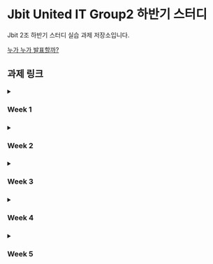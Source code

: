 # Jbit United IT Group2 하반기 스터디

Jbit 2조 하반기 스터디 실습 과제 저장소입니다.

[누가 누가 발표할까?](https://jbit-united-it-group-2.github.io/2022-2-study)

## 과제 링크
<details>
<summary><h3>Week 1<h3></summary>

#### Q1 ~ Q8
- [최주현](https://github.com/reinexxism/JBIT-Group2_Study/tree/master/Week1) 
- [정수연](https://github.com/mzsyeon/2022-2-study/tree/main/sy/Week1_sy)
- [조성식](https://github.com/joseongsik05/week2.git)
- [정정빈](https://github.com/jeongbe/JBIT-Group-study/tree/main/Week%201)
- [김윤지](https://github.com/yunjiiii/JBIT_group_study/tree/main/week1)
</details>

<details>
<summary><h3>Week 2<h3></summary>

#### Q9 ~ Q12, 가격표 만들기 
- [정정빈](https://github.com/jeongbe/JBIT-Group-study/tree/main/Week%202)
- [최주현](https://github.com/reinexxism/JBIT-Group2_Study/tree/master/Week2)
- [정수연](https://github.com/mzsyeon/2022-2-study/tree/main/sy/Week2_sy)
- [조성식](https://github.com/joseongsik05/week2.git)
- [김윤지](https://github.com/yunjiiii/JBIT_group_study/tree/main/week2)
</details>

<details>
<summary><h3>Week 3<h3></summary>

#### Q15 ~ Q24
- [최주현](https://github.com/reinexxism/JBIT-Group2_Study/tree/master/Week3)
- [정정빈](https://github.com/jeongbe/JBIT-Group-study/tree/main/Week3)
- [조성식](https://github.com/joseongsik05/week3)
</details>

<details>
<summary><h3>Week 4<h3></summary>

#### Q25 ~ Q34
- [최주현](https://github.com/reinexxism/JBIT-Group2_Study/tree/master/Week4)
- [정정빈](https://github.com/jeongbe/JBIT-Group-study/tree/main/Week4)
- [조성식](https://github.com/joseongsik05/rhkwprhkwp-week4)
</details>

<details>
<summary><h3>Week 5<h3></summary>

#### Q35 ~ Q50
- [최주현](https://github.com/reinexxism/JBIT-Group2_Study/tree/master/Week5)
- [조성식](https://github.com/joseongsik05/week5)
</details>
